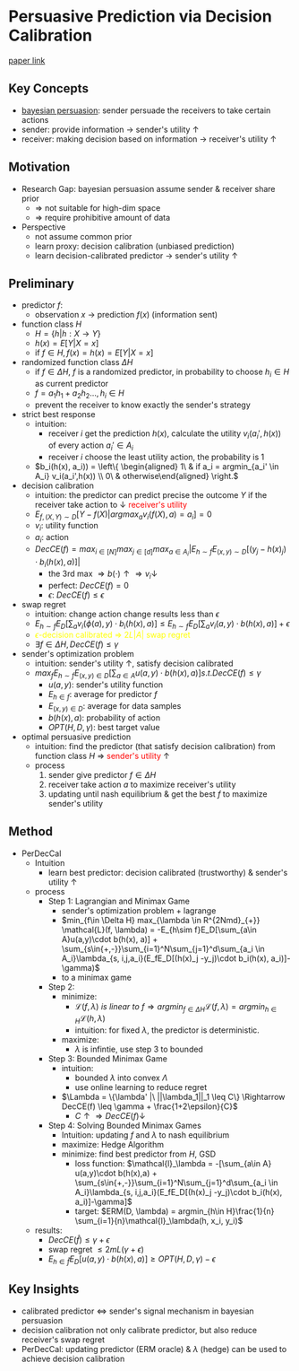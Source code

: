  # Persuasive Prediction via Decision Calibration
[paper link](https://arxiv.org/abs/2505.16141)

 ## Key Concepts
 - [bayesian persuasion](https://en.wikipedia.org/wiki/Bayesian_persuasion): sender persuade the receivers to take certain actions
 - sender: provide information $\rightarrow$ sender's utility $\uparrow$
 - receiver: making decision based on information $\rightarrow$ receiver's utility $\uparrow$
 ## Motivation
 - Research Gap: bayesian persuasion assume sender & receiver share prior 
   - $\Rightarrow$ not suitable for high-dim space 
   - $\Rightarrow$ require prohibitive amount of data
 - Perspective
   - not assume common prior
   - learn proxy: decision calibration (unbiased prediction)
   - learn decision-calibrated predictor $\rightarrow$ sender's utility $\uparrow$

 ## Preliminary
  - predictor $f$:
    - observation $x$ $\rightarrow$ prediction $f(x)$ (information sent)
  - function class $H$
    - $H = \{h|h: X \rightarrow Y\}$
    - $h(x) = E[Y|X=x]$
    - if $f \in H, f(x) = h(x) = E[Y|X=x]$
  - randomized function class $\Delta H$
    - if $f \in \Delta H$, $f$ is a randomized predictor, in probability to choose $h_i \in H$ as current predictor
    - $f = a_1 h_1 + a_2 h_2 ..., h_i \in  H$
    - prevent the receiver to know exactly the sender's strategy
  - strict best response
    - intuition: 
      - receiver $i$ get the prediction $h(x)$, calculate the utility $v_i(a_i', h(x))$ of every action $a_i' \in A_i$
      - receiver $i$ choose the least utility action, the probability is 1
    - $b_i(h(x), a_i)) = \left\{ \begin{aligned} 1\ & if a_i = argmin_{a_i' \in A_i} v_i(a_i',h(x)) \\ 0\ & otherwise\end{aligned} \right.$
  - decision calibration
    - intuition: the predictor can predict precise the outcome $Y$ if the receiver take action to $\downarrow$ <font color=red>receiver's utility</font>
    - $E_{f, (X, Y)\sim D} [Y-f(X)| argmax_a v_i(f(X), a) = a_i] = 0$
    - $v_i$: utility function
    - $a_i$: action
    - $DecCE(f) = max_{i\in [N]} max_{j \in [d]} max_{a \in A_i}|E_{h \sim f} E_{(x, y)\sim D}[(y_j - h(x)_j)\cdot b_i(h(x), a)]|$
      - the 3rd max $\Rightarrow b({\cdot})\uparrow \Rightarrow v_i \downarrow$
      - perfect: $DecCE(f) = 0$
      - $\epsilon$: $DecCE(f) \leq \epsilon$
  - swap regret
    - intuition: change action change results less than $\epsilon$
    - $E_{h \sim f}E_D[\sum_a v_i(\phi(a), y)\cdot b_i(h(x),a)] \leq E_{h\sim f}E_D[\sum_a v_i (a, y)\cdot b(h(x), a)] + \epsilon$
    - <font color=yellow>$\epsilon$-decision calibrated $\Rightarrow$ $2L|A|$ swap regret</font>
    - $\exists f \in \Delta H, DecCE(f) \leq \gamma$
  - sender's optimization problem
    - intuition: sender's utility $\uparrow$, satisfy decision calibrated
    - $max_f E_{h\sim f} E_{(x,y)\in D} [\sum_{a\in A} u(a,y)\cdot b(h(x), a)] s.t. DecCE(f) \leq \gamma$
      - $u(a, y)$: sender's utility function
      - $E_{h\in f}$: average for predictor $f$
      - $E_{(x,y)\in D}$: average for data samples
      - $b(h(x), a)$: probability of action
      - $OPT(H, D, \gamma)$: best target value
  - optimal persuasive prediction
    - intuition: find the predictor (that satisfy decision calibration) from function class $H$ $\Rightarrow$ <font color=red>sender's utility</font> $\uparrow$
    - process
      1. sender give predictor $f \in \Delta H$
      2. receiver take action $a$ to maximize receiver's utility
      3. updating until nash equilibrium & get the best $f$ to maximize sender's utility

## Method
 - PerDecCal
   - Intuition
     - learn best predictor: decision calibrated (trustworthy) & sender's utility $\uparrow$
   - process
     - Step 1: Lagrangian and Minimax Game
       - sender's optimization problem + lagrange
       - $min_{f\in \Delta H} max_{\lambda \in R^{2Nmd}_{+}} \mathcal{L}(f, \lambda) = -E_{h\sim f}E_D[\sum_{a\in A}u(a,y)\cdot b(h(x), a)] + \sum_{s\in{+,-}}\sum_{i=1}^N\sum_{j=1}^d\sum_{a_i \in A_i}\lambda_{s, i,j,a_i}(E_fE_D[(h(x)_j -y_j)\cdot b_i(h(x), a_i)]-\gamma)$
       - to a minimax game
     - Step 2: 
       - minimize: 
         - $\mathcal{L}(f, \lambda)\ is\ linear\ to\ f \Rightarrow argmin_{f\in\Delta H}\mathcal{L}(f, \lambda) = argmin_{h\in H}\mathcal{L}(h, \lambda)$
         - intuition: for fixed $\lambda$, the predictor is deterministic.
       - maximize:
         - $\lambda$ is infintie, use step 3 to bounded
     - Step 3: Bounded Minimax Game
       - intuition:
         - bounded $\lambda$ into convex $\Lambda$
         - use online learning to reduce regret
       - $\Lambda = \{\lambda' |\ ||\lambda_1||_1 \leq C\} \Rightarrow DecCE(f) \leq \gamma + \frac{1+2\epsilon}{C}$
         - $C\uparrow \Rightarrow DecCE(f)\downarrow$
     - Step 4: Solving Bounded Minimax Games
       - Intuition: updating $f$ and $\lambda$ to nash equilibrium
       - maximize: Hedge Algorithm
       - minimize: find best predictor from $H$, GSD
         - loss function: $\mathcal{l}_\lambda = -[\sum_{a\in A} u(a,y)\cdot b(h(x),a) + \sum_{s\in{+,-}}\sum_{i=1}^N\sum_{j=1}^d\sum_{a_i \in A_i}\lambda_{s, i,j,a_i}(E_fE_D[(h(x)_j -y_j)\cdot b_i(h(x), a_i)]-\gamma]$
         - target: $ERM(D, \lambda) = argmin_{h\in H}\frac{1}{n} \sum_{i=1}{n}\mathcal{l}_\lambda(h, x_i, y_i)$
   - results:
     - $DecCE(\hat{f}) \leq \gamma + \epsilon$
     - swap regret $\leq 2mL(\gamma+\epsilon)$
     - $E_{h\in \hat{f}}E_D[u(a,y)\cdot b(h(x), a)] \geq OPT(H, D, \gamma) -\epsilon$

## Key Insights
 - calibrated predictor $\Leftrightarrow$ sender's signal mechanism in bayesian persuasion
 - decision calibration not only calibrate predictor, but also reduce receiver's swap regret
 - PerDecCal: updating predictor (ERM oracle) & $\lambda$ (hedge) can be used to achieve decision calibration

 